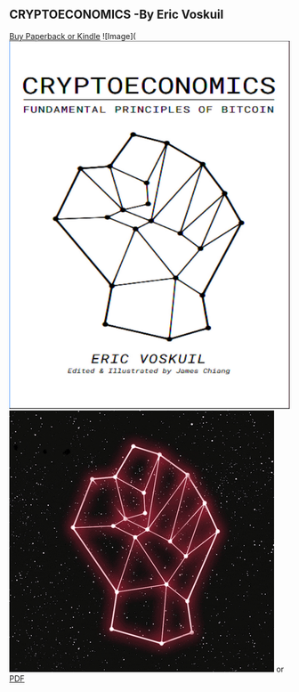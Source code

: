 ## CRYPTOECONOMICS -By Eric Voskuil


[Buy Paperback or Kindle](https://www.amazon.com/Cryptoeconomics-Fundamental-Principles-Eric-Voskuil/dp/1735060828/ref=sr_1_3?dchild=1&qid=1613296482&refinements=p_28%3ACryptoeconomics&s=books&sr=1-3)  ![Image](![Image](https://github.com/Evbronson/CRYPTOECONOMICS/blob/main/Cover.png) ![Image](https://github.com/Evbronson/CRYPTOECONOMICS/blob/main/LOGO.png) or
[PDF](https://github.com/Evbronson/CRYPTOECONOMICS/blob/main/CRYPTOECONOMICS.pdf)
```




